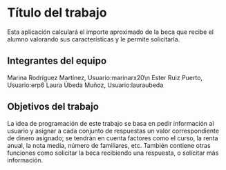 # Título del trabajo

Esta aplicación calculará el importe aproximado de la beca que recibe el alumno valorando sus características y le permite solicitarla.

## Integrantes del equipo

Marina Rodríguez Martínez, Usuario:marinarx20\n
Ester Ruiz Puerto, Usuario:erp6
Laura Úbeda Muñoz, Usuario:lauraubeda

## Objetivos del trabajo

La idea de programación de este trabajo se basa en pedir información al usuario y asignar a cada conjunto de respuestas un valor correspondiente de dinero asignado; se tendrán en cuenta factores como el curso, la renta anual, la nota media, número de familiares, etc.
También contiene otras funciones como solicitar la beca recibiendo una respuesta, o solicitar más información.
